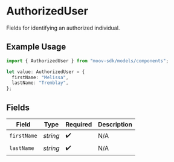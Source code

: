 # AuthorizedUser

Fields for identifying an authorized individual.

## Example Usage

```typescript
import { AuthorizedUser } from "moov-sdk/models/components";

let value: AuthorizedUser = {
  firstName: "Melissa",
  lastName: "Tremblay",
};
```

## Fields

| Field              | Type               | Required           | Description        |
| ------------------ | ------------------ | ------------------ | ------------------ |
| `firstName`        | *string*           | :heavy_check_mark: | N/A                |
| `lastName`         | *string*           | :heavy_check_mark: | N/A                |